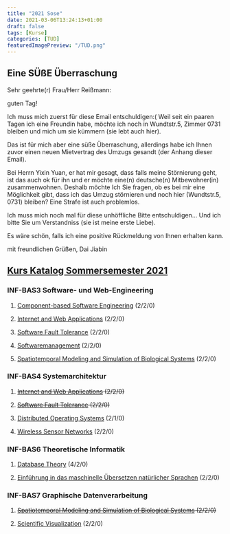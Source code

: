 ```yaml
---
title: "2021 Sose"
date: 2021-03-06T13:24:13+01:00
draft: false
tags: [Kurse]
categories: [TUD]
featuredImagePreview: "/TUD.png"
---
```


## Eine SÜßE Überraschung

Sehr geehrte(r) Frau/Herr Reißmann:

guten Tag!

Ich muss mich zuerst für diese Email entschuldigen:( Weil seit ein paaren Tagen ich eine Freundin habe, möchte ich noch in Wundtstr.5, Zimmer 0731 bleiben und mich um sie kümmern (sie lebt auch hier).

Das ist für mich aber eine süße Überraschung, allerdings habe ich Ihnen zuvor einen neuen Mietvertrag des Umzugs gesandt (der Anhang dieser Email). 

Bei Herrn Yixin Yuan, er hat mir gesagt, dass falls meine Störnierung geht, ist das auch ok für ihn und er möchte eine(n) deutsche(n) Mitbewohner(in) zusammenwohnen. Deshalb möchte Ich Sie fragen, ob es bei mir eine Möglichkeit gibt, dass ich das Umzug störnieren und noch hier (Wundtstr.5, 0731) bleiben? Eine Strafe ist auch problemlos.

Ich muss mich noch mal für diese unhöffliche Bitte entschuldigen... Und ich bitte Sie um Verstandniss (sie ist meine erste Liebe).

Es wäre schön, falls ich eine positive Rückmeldung von Ihnen erhalten kann.

mit freundlichen Grüßen,
Dai Jiabin

## [Kurs Katalog Sommersemester 2021](https://wwwdek.inf.tu-dresden.de/mole-web/catalogs/sose21/program/inf_dipl_2010/courses/en)

### INF-BAS3 Software- und Web-Engineering

1. [Component-based Software Engineering](https://bildungsportal.sachsen.de/opal/auth/RepositoryEntry/23119134765?6) (2/2/0)

2. [Internet and Web Applications](https://bildungsportal.sachsen.de/opal/auth/RepositoryEntry/23229038594?8) (2/2/0)

3. [Software Fault Tolerance](https://tu-dresden.de/ing/informatik/sya/se/studium/lehrveranstaltungen/summer-semester/software_fault_tolerance/summer-semester-2020) (2/2/0)

4. [Softwaremanagement](https://tu-dresden.de/ing/informatik/smt/st/studium/lehrveranstaltungen?subject=415&lang=en&leaf=1&head=2&embedding_id=47eddfa7c5a54ed5be49042aff35a31b) (2/2/0)

5. [Spatiotemporal Modeling and Simulation of Biological Systems](https://sbalzarini-lab.org/?q=education/courses/STMS) (2/2/0)

### INF-BAS4 Systemarchitektur

1. ~~[Internet and Web Applications](https://bildungsportal.sachsen.de/opal/auth/RepositoryEntry/23229038594?8) (2/2/0)~~

2. ~~[Software Fault Tolerance](https://tu-dresden.de/ing/informatik/sya/se/studium/lehrveranstaltungen/summer-semester/software_fault_tolerance/summer-semester-2020) (2/2/0)~~

3. [Distributed Operating Systems](https://tu-dresden.de/ing/informatik/sya/professur-fuer-betriebssysteme/studium/vorlesungen/dos) (2/1/0)

4. [Wireless Sensor Networks](https://tu-dresden.de/ing/informatik/sya/professur-fuer-rechnernetze/studium/lehrveranstaltungen/lehrveranstaltungsdetails?ln=en&lv_id=45) (2/2/0)

### INF-BAS6 Theoretische Informatik

1. [Database Theory](https://iccl.inf.tu-dresden.de/web/Database_Theory_(SS2020)) (4/2/0)

2. [Einführung in das maschinelle Übersetzen natürlicher Sprachen](https://www.orchid.inf.tu-dresden.de/teaching/2019ws/smt/) (2/2/0)

### INF-BAS7 Graphische Datenverarbeitung

1. ~~[Spatiotemporal Modeling and Simulation of Biological Systems](https://sbalzarini-lab.org/?q=education/courses/STMS) (2/2/0)~~

2. [Scientific Visualization](https://tu-dresden.de/ing/informatik/smt/cgv/studium/lehrveranstaltungen/ss2020/scivis) (2/2/0)